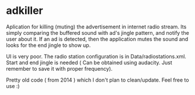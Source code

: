 # adkiller
Aplication for killing (muting) the advertisement in internet radio stream. Its simply comparing the buffered sound with ad's jingle pattern, and notify the user about it. If an ad is detected, then the application mutes the sound and looks for the end jingle to show up.

UI is very poor. The radio station configuration is in Data/radiostations.xml. Start and end jingle is needed ( Can be obtained using audacity. Just remember to save it with proper frequency).

Pretty old code ( from 2014 ) which I don't plan to clean/update. Feel free to use :)
